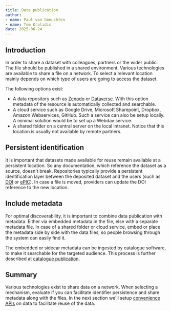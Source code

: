 ```yaml
---
title: Data publication
author: 
- name: Paul van Genuchten 
- name: Tom Kralidis
date: 2025-06-24
---
```


## Introduction

In order to share a dataset with colleagues, partners or the wider public. The file should be published in a shared environment. Various technologies are available to share a file on a network. To select a relevant location mainly depends on which type of users are going to access the dataset.

The following options exist:

- A data repository such as [Zenodo](https://zenodo.org/) or [Dataverse](https://dataverse.org). With this option metadata of the resource is automatically collected and searchable. 
- A cloud service such as Google Drive, Microsoft Sharepoint, Dropbox, Amazon Webservices, GitHub. Such a service can also be setup locally. A minimal solution would be to set up a Webdav service.
- A shared folder on a central server on the local intranet. Notice that this location is usually not available by remote partners. 


## Persistent identification

It is important that datasets made available for reuse remain available at a persistent location. So any documentation, which reference the dataset as a source, doesn't break. Repositories typically provide a persistent identification layer between the deposited dataset and the users (such as [DOI](https://doi.org) or [ePIC](http://www.pidconsortium.net)). In case a file is moved, providers can update the DOI reference to the new location.


## Include metadata

For optimal discoverability, it is important to combine data publication with metadata. Either via embedded metadata in the file, else with a separate metadata file. In case of a shared folder or cloud service, embed or place the metadata side by side with the data files, so people browsing through the system can easily find it.

The embedded or sidecar metadata can be ingested by catalogue software, to make it searchable for the targeted audience. This process is further described at [catalogue publication](./3-catalogue-publication.md).


## Summary

Various technologies exist to share data on a network. When selecting a mechanism, evaluate if you can facilitate identifier persistence and share metadata along with the files. In the next section we'll setup [convenience APIs](./7-providing-map-services.md) on data to facilitate reuse of the data.
